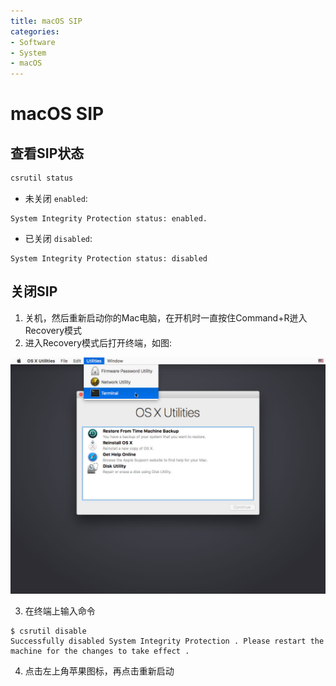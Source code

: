 ```yaml
---
title: macOS SIP
categories:
- Software
- System
- macOS
---
```

# macOS SIP

## 查看SIP状态

```bash
csrutil status
```

- 未关闭 `enabled`:

```
System Integrity Protection status: enabled.
```

- 已关闭 `disabled`:

```
System Integrity Protection status: disabled
```

## 关闭SIP

1. 关机，然后重新启动你的Mac电脑，在开机时一直按住Command+R迸入Recovery模式
2. 进入Recovery模式后打开终端，如图:

<img src="https://raw.githubusercontent.com/LuShan123888/Files/main/Pictures/2021-02-13-recovery-utilities-terminal.jpg" style="zoom:50%;" />

3. 在终端上输入命令

```shell
$ csrutil disable
Successfully disabled System Integrity Protection . Please restart the machine for the changes to take effect .
```

4. 点击左上角苹果图标，再点击重新启动